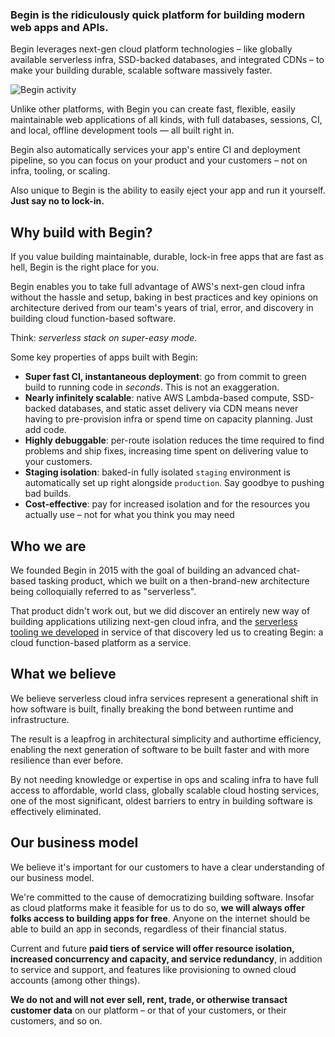 ### **Begin is the ridiculously quick platform for building modern web apps and APIs.**

Begin leverages next-gen cloud platform technologies – like globally available serverless infra, SSD-backed databases, and integrated CDNs – to make your building durable, scalable software massively faster.

![Begin activity](/_static/screens/begin-activity.jpg)

Unlike other platforms, with Begin you can create fast, flexible, easily maintainable web applications of all kinds, with full databases, sessions, CI, and local, offline development tools — all built right in.

Begin also automatically services your app's entire CI and deployment pipeline, so you can focus on your product and your customers – not on infra, tooling, or scaling.

Also unique to Begin is the ability to easily eject your app and run it yourself. **Just say no to lock-in.**


## Why build with Begin?

If you value building maintainable, durable, lock-in free apps that are fast as hell, Begin is the right place for you.

Begin enables you to take full advantage of AWS's next-gen cloud infra without the hassle and setup, baking in best practices and key opinions on architecture derived from our team's years of trial, error, and discovery in building cloud function-based software.

Think: *serverless stack on super-easy mode*.

Some key properties of apps built with Begin:

- **Super fast CI, instantaneous deployment**: go from commit to green build to running code in *seconds*. This is not an exaggeration.
- **Nearly infinitely scalable**: native AWS Lambda-based compute, SSD-backed databases, and static asset delivery via CDN means never having to pre-provision infra or spend time on capacity planning. Just add code.
- **Highly debuggable**: per-route isolation reduces the time required to find problems and ship fixes, increasing time spent on delivering value to your customers.
- **Staging isolation**: baked-in fully isolated `staging` environment is automatically set up right alongside `production`. Say goodbye to pushing bad builds.
- **Cost-effective**: pay for increased isolation and for the resources you actually use – not for what you think you may need


## Who we are

We founded Begin in 2015 with the goal of building an advanced chat-based tasking product, which we built on a then-brand-new architecture being colloquially referred to as "serverless".

That product didn't work out, but we did discover an entirely new way of building applications utilizing next-gen cloud infra, and the [serverless tooling we developed](https://arc.codes) in service of that discovery led us to creating Begin: a cloud function-based platform as a service.


## What we believe

We believe serverless cloud infra services represent a generational shift in how software is built, finally breaking the bond between runtime and infrastructure.

The result is a leapfrog in architectural simplicity and authortime efficiency, enabling the next generation of software to be built faster and with more resilience than ever before.

By not needing knowledge or expertise in ops and scaling infra to have full access to affordable, world class, globally scalable cloud hosting services, one of the most significant, oldest barriers to entry in building software is effectively eliminated.


## Our business model

We believe it's important for our customers to have a clear understanding of our business model.

We're committed to the cause of democratizing building software. Insofar as cloud platforms make it feasible for us to do so, **we will always offer folks access to building apps for free**. Anyone on the internet should be able to build an app in seconds, regardless of their financial status.

Current and future **paid tiers of service will offer resource isolation, increased concurrency and capacity, and service redundancy**, in addition to service and support, and features like provisioning to owned cloud accounts (among other things).

**We do not and will not ever sell, rent, trade, or otherwise transact customer data** on our platform – or that of your customers, or their customers, and so on.
